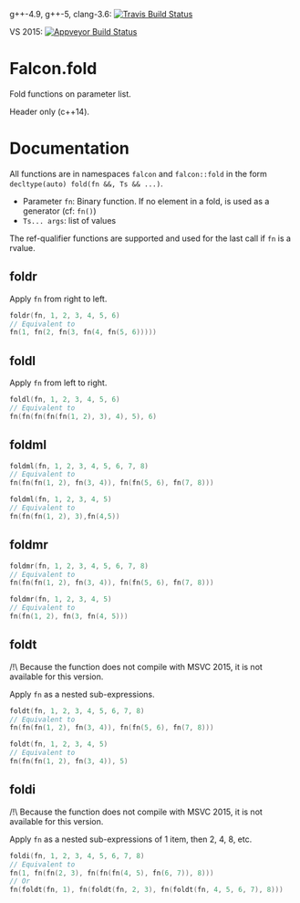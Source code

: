 g++-4.9, g++-5, clang-3.6: [![Travis Build Status](https://travis-ci.org/jonathanpoelen/falcon.fold.svg?branch=master)](https://travis-ci.org/jonathanpoelen/falcon.fold)

VS 2015: [![Appveyor Build Status](https://ci.appveyor.com/api/projects/status/github/jonathanpoelen/falcon.fold)](https://ci.appveyor.com/project/jonathanpoelen/falcon-fold)

# Falcon.fold

Fold functions on parameter list.

Header only (c++14).


# Documentation

All functions are in namespaces `falcon` and `falcon::fold` in the form `decltype(auto) fold(fn &&, Ts && ...)`.

- Parameter `fn`:  Binary function. If no element in a fold, is used as a generator (cf: `fn()`)
- `Ts... args`: list of values

The ref-qualifier functions are supported and used for the last call if `fn` is a rvalue.


## foldr

Apply `fn` from right to left.

``` cpp
foldr(fn, 1, 2, 3, 4, 5, 6)
// Equivalent to
fn(1, fn(2, fn(3, fn(4, fn(5, 6)))))
```


## foldl

Apply `fn` from left to right.

``` cpp
foldl(fn, 1, 2, 3, 4, 5, 6)
// Equivalent to
fn(fn(fn(fn(fn(1, 2), 3), 4), 5), 6)
```


## foldml


``` cpp
foldml(fn, 1, 2, 3, 4, 5, 6, 7, 8)
// Equivalent to
fn(fn(fn(1, 2), fn(3, 4)), fn(fn(5, 6), fn(7, 8)))

foldml(fn, 1, 2, 3, 4, 5)
// Equivalent to
fn(fn(fn(1, 2), 3),fn(4,5))
```


## foldmr


``` cpp
foldmr(fn, 1, 2, 3, 4, 5, 6, 7, 8)
// Equivalent to
fn(fn(fn(1, 2), fn(3, 4)), fn(fn(5, 6), fn(7, 8)))

foldmr(fn, 1, 2, 3, 4, 5)
// Equivalent to
fn(fn(1, 2), fn(3, fn(4, 5)))
```


## foldt

/!\ Because the function does not compile with MSVC 2015, it is not available for this version.

Apply `fn` as a nested sub-expressions.

``` cpp
foldt(fn, 1, 2, 3, 4, 5, 6, 7, 8)
// Equivalent to
fn(fn(fn(1, 2), fn(3, 4)), fn(fn(5, 6), fn(7, 8)))

foldt(fn, 1, 2, 3, 4, 5)
// Equivalent to
fn(fn(fn(1, 2), fn(3, 4)), 5)
```


## foldi

/!\ Because the function does not compile with MSVC 2015, it is not available for this version.

Apply `fn` as a nested sub-expressions of 1 item, then 2, 4, 8, etc.

``` cpp
foldi(fn, 1, 2, 3, 4, 5, 6, 7, 8)
// Equivalent to
fn(1, fn(fn(2, 3), fn(fn(fn(4, 5), fn(6, 7)), 8)))
// Or
fn(foldt(fn, 1), fn(foldt(fn, 2, 3), fn(foldt(fn, 4, 5, 6, 7), 8)))
```

